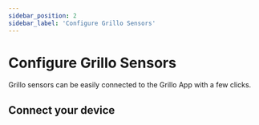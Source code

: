 ```yaml
---
sidebar_position: 2
sidebar_label: 'Configure Grillo Sensors'
---
```


# Configure Grillo Sensors
Grillo sensors can be easily connected to the Grillo App with a few clicks.

## Connect your device